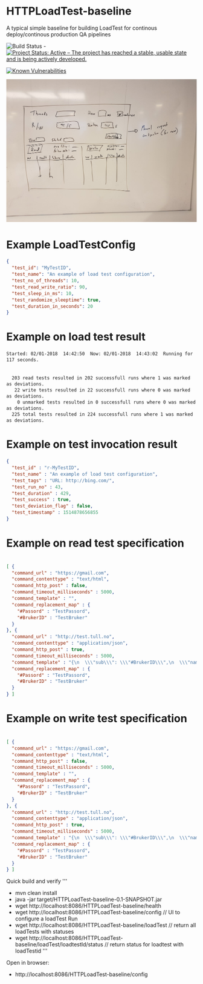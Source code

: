 # HTTPLoadTest-baseline

A typical simple baseline for building LoadTest for continous deploy/continous production QA pipelines


![Build Status](https://jenkins.capraconsulting.no/buildStatus/icon?job=Cantara-HTTPLoadTest-baseline) - [![Project Status: Active – The project has reached a stable, usable state and is being actively developed.](http://www.repostatus.org/badges/latest/active.svg)](http://www.repostatus.org/#active) 

[![Known Vulnerabilities](https://snyk.io/test/github/Cantara/HTTPLoadTest-baseline/badge.svg)](https://snyk.io/test/github/Cantara/HTTPLoadTest-baseline)


![Ugly UI whiteboard mockup](https://raw.githubusercontent.com/Cantara/HTTPLoadTest-Baseline/master/whiteboard-UI-config-mockup.jpg)


# Example LoadTestConfig
```json
{
  "test_id": "MyTestID",
  "test_name": "An example of load test configuration",
  "test_no_of_threads": 10,
  "test_read_write_ratio": 90,
  "test_sleep_in_ms": 10,
  "test_randomize_sleeptime": true,
  "test_duration_in_seconds": 20
}
```

# Example on load test result
```text
Started: 02/01-2018  14:42:50  Now: 02/01-2018  14:43:02  Running for 117 seconds.


  203 read tests resulted in 202 successfull runs where 1 was marked as deviations.
   22 write tests resulted in 22 successfull runs where 0 was marked as deviations.
    0 unmarked tests resulted in 0 successfull runs where 0 was marked as deviations.
  225 total tests resulted in 224 successfull runs where 1 was marked as deviations.

```

# Example on test invocation result
```json
{
  "test_id" : "r-MyTestID",
  "test_name" : "An example of load test configuration",
  "test_tags" : "URL: http://bing.com/",
  "test_run_no" : 43,
  "test_duration" : 429,
  "test_success" : true,
  "test_deviation_flag" : false,
  "test_timestamp" : 1514878656855
}
```

# Example on read test specification
```json

[ {
  "command_url" : "https://gmail.com",
  "command_contenttype" : "text/html",
  "command_http_post" : false,
  "command_timeout_milliseconds" : 5000,
  "command_template" : "",
  "command_replacement_map" : {
    "#Passord" : "TestPassord",
    "#BrukerID" : "TestBruker"
  }
}, {
  "command_url" : "http://test.tull.no",
  "command_contenttype" : "application/json",
  "command_http_post" : true,
  "command_timeout_milliseconds" : 5000,
  "command_template" : "{\n  \\\"sub\\\": \\\"#BrukerID\\\",\n  \\\"name\\\": \\\"#Passord\\\",\n  \\\"admin\\\": true\n}",
  "command_replacement_map" : {
    "#Passord" : "TestPassord",
    "#BrukerID" : "TestBruker"
  }
} ]
```


# Example on write test specification
```json

[ {
  "command_url" : "https://gmail.com",
  "command_contenttype" : "text/html",
  "command_http_post" : false,
  "command_timeout_milliseconds" : 5000,
  "command_template" : "",
  "command_replacement_map" : {
    "#Passord" : "TestPassord",
    "#BrukerID" : "TestBruker"
  }
}, {
  "command_url" : "http://test.tull.no",
  "command_contenttype" : "application/json",
  "command_http_post" : true,
  "command_timeout_milliseconds" : 5000,
  "command_template" : "{\n  \\\"sub\\\": \\\"#BrukerID\\\",\n  \\\"name\\\": \\\"#Passord\\\",\n  \\\"admin\\\": true\n}",
  "command_replacement_map" : {
    "#Passord" : "TestPassord",
    "#BrukerID" : "TestBruker"
  }
} ]
```

Quick build and verify
'''
* mvn clean install
* java -jar target/HTTPLoadTest-baseline-0.1-SNAPSHOT.jar
* wget http://localhost:8086/HTTPLoadTest-baseline/health
* wget http://localhost:8086/HTTPLoadTest-baseline/config                      // UI to configure a loadTest Run
* wget http://localhost:8086/HTTPLoadTest-baseline/loadTest                    // return all loadTests with statuses
* wget http://localhost:8086/HTTPLoadTest-baseline/loadTest/loadtestId/status  // return status for loadtest with loadTestid
'''

Open in browser:  
* http://localhost:8086/HTTPLoadTest-baseline/config
